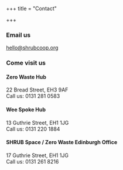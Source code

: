 +++
title = "Contact"

+++
### **Email us**

[hello@shrubcoop.org](mailto:hello@shrubcoop.org)

### **Come visit us**

#### Zero Waste Hub

22 Bread Street, EH3 9AF  
Call us: 0131 281 0583

#### Wee Spoke Hub

13 Guthrie Street, EH1 1JG  
Call us: 0131 220 1884

#### SHRUB Space / Zero Waste Edinburgh Office

17 Guthrie Street, EH1 1JG  
Call us: 0131 261 8216
